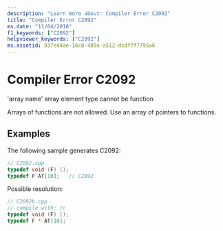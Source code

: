 ```yaml
---
description: "Learn more about: Compiler Error C2092"
title: "Compiler Error C2092"
ms.date: "11/04/2016"
f1_keywords: ["C2092"]
helpviewer_keywords: ["C2092"]
ms.assetid: 037e44ae-16c8-489a-a512-dcdf7f7795a6
---
```

# Compiler Error C2092

'array name' array element type cannot be function

Arrays of functions are not allowed. Use an array of pointers to functions.

## Examples

The following sample generates C2092:

```cpp
// C2092.cpp
typedef void (F) ();
typedef F AT[10];   // C2092
```

Possible resolution:

```cpp
// C2092b.cpp
// compile with: /c
typedef void (F) ();
typedef F * AT[10];
```
